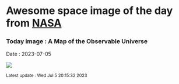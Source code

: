 
# Awesome space image of the day from [NASA](https://api.nasa.gov/)

### Today image : A Map of the Observable Universe
Date : 2023-07-05

![](https://apod.nasa.gov/apod/image/2307/MapObsUni_SDSS_960.jpg)

<small>Latest update : Wed Jul  5 20:15:32 2023</small>
        
